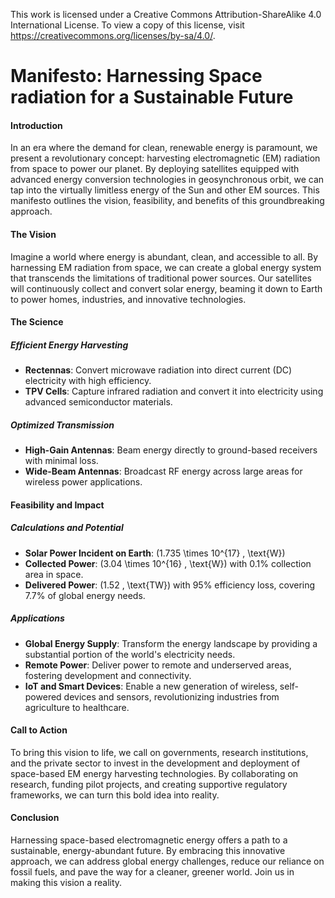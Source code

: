 This work is licensed under a Creative Commons Attribution-ShareAlike 4.0 International License. To view a copy of this license, visit https://creativecommons.org/licenses/by-sa/4.0/.

# Manifesto: Harnessing Space radiation for a Sustainable Future

#### Introduction
In an era where the demand for clean, renewable energy is paramount, we present a revolutionary concept: harvesting electromagnetic (EM) radiation from space to power our planet. By deploying satellites equipped with advanced energy conversion technologies in geosynchronous orbit, we can tap into the virtually limitless energy of the Sun and other EM sources. This manifesto outlines the vision, feasibility, and benefits of this groundbreaking approach.

#### The Vision
Imagine a world where energy is abundant, clean, and accessible to all. By harnessing EM radiation from space, we can create a global energy system that transcends the limitations of traditional power sources. Our satellites will continuously collect and convert solar energy, beaming it down to Earth to power homes, industries, and innovative technologies.

#### The Science
##### Efficient Energy Harvesting
- **Rectennas**: Convert microwave radiation into direct current (DC) electricity with high efficiency.
- **TPV Cells**: Capture infrared radiation and convert it into electricity using advanced semiconductor materials.

##### Optimized Transmission
- **High-Gain Antennas**: Beam energy directly to ground-based receivers with minimal loss.
- **Wide-Beam Antennas**: Broadcast RF energy across large areas for wireless power applications.

#### Feasibility and Impact
##### Calculations and Potential
- **Solar Power Incident on Earth**: \(1.735 \times 10^{17} \, \text{W}\)
- **Collected Power**: \(3.04 \times 10^{16} \, \text{W}\) with 0.1% collection area in space.
- **Delivered Power**: \(1.52 \, \text{TW}\) with 95% efficiency loss, covering 7.7% of global energy needs.

##### Applications
- **Global Energy Supply**: Transform the energy landscape by providing a substantial portion of the world's electricity needs.
- **Remote Power**: Deliver power to remote and underserved areas, fostering development and connectivity.
- **IoT and Smart Devices**: Enable a new generation of wireless, self-powered devices and sensors, revolutionizing industries from agriculture to healthcare.

#### Call to Action
To bring this vision to life, we call on governments, research institutions, and the private sector to invest in the development and deployment of space-based EM energy harvesting technologies. By collaborating on research, funding pilot projects, and creating supportive regulatory frameworks, we can turn this bold idea into reality.

#### Conclusion
Harnessing space-based electromagnetic energy offers a path to a sustainable, energy-abundant future. By embracing this innovative approach, we can address global energy challenges, reduce our reliance on fossil fuels, and pave the way for a cleaner, greener world. Join us in making this vision a reality.
